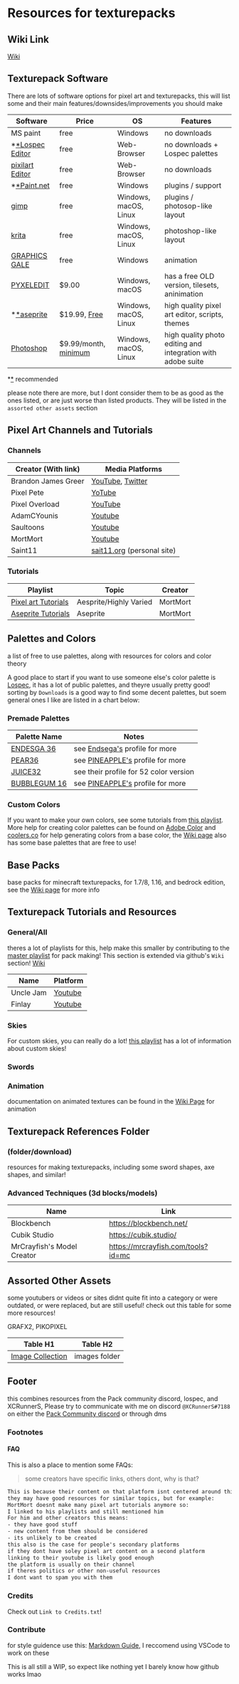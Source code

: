 <!--
Planned layout:
Software/editors
Pixel art tutorials collection
Palettes
Base Packs
Texturepack tips
Assets/references
-->

# Resources for texturepacks

## Wiki Link

[Wiki](https://github.com/XCRunnerS/Texturepack-Resources/wiki)

## Texturepack Software

There are lots of software options for pixel art and texturepacks, this will list some and their main features/downsides/improvements you should make

Software | Price | OS | Features
--|--|--|--
MS paint | free | Windows | no downloads
*[*Lospec Editor](https://lospec.com/pixel-editor/app) | free | Web-Browser | no downloads + Lospec palettes
[pixilart Editor](https://www.pixilart.com/draw) | free | Web-Browser | no downloads <!-- USE THIS TYPE OF FORMAT -->
*[*Paint.net](https://www.getpaint.net/download.html) | free | Windows | plugins / support
[gimp](https://www.gimp.org/downloads/) | free | Windows, macOS, Linux | plugins / photosop-like layout
[krita](https://krita.org/en/download/krita-desktop/) | free | Windows, macOS, Linux | photoshop-like layout
[GRAPHICS GALE](https://graphicsgale.com/us/) | free | Windows | animation
[PYXELEDIT](https://www.pyxeledit.com/) | $9.00 | Windows, macOS | has a free OLD version, tilesets, aninimation
*[*aseprite](https://aseprite.org/#buy) | $19.99, [Free](https://www.youtube.com/watch?v=WKeNJh_gIJU) | Windows, macOS, Linux | high quality pixel art editor, scripts, themes
[Photoshop](https://www.photoshop.com/en) | $9.99/month, [minimum](https://www.adobe.com/creativecloud/plans.html?promoid=61PM7YF5&mv=other) | Windows, macOS, Linux | high quality photo editing and integration with adobe suite

*[*](https://www.google.com/) recommended

please note there are more, but I dont consider them to be as good as the ones listed, or are just worse than listed products. They will be listed in the `assorted other assets` section

## Pixel Art Channels and Tutorials

### **Channels**

Creator (With link) | Media Platforms
--|--
Brandon James Greer | [YouTube](https://www.youtube.com/channel/UCC26K7LTSrJK0BPAUyyvtQg), [Twitter](https://twitter.com/BJGpixel)
Pixel Pete | [YoTube](https://www.youtube.com/user/MilkoDaily)
Pixel Overload | [YouTube](https://www.youtube.com/channel/UCAfpcnw3DvpcggcHKos_mvQ)
AdamCYounis | [Youtube](https://www.youtube.com/channel/UC08QfQDLAd9D7aYPFgBUIng)
Saultoons | [Youtube](https://www.youtube.com/user/saultoons)
MortMort | [Youtube](https://www.youtube.com/playlist?list=PLR3Ra9cf8aV06i2jKmgKvcYVHI86-4K_b)
Saint11 | [sait11.org](https://saint11.org/blog/pixel-art-tutorials/) (personal site)

### **Tutorials**

Playlist | Topic | Creator
--|--|--
[Pixel art Tutorials](https://www.youtube.com/playlist?list=PLR3Ra9cf8aV06i2jKmgKvcYVHI86-4K_b) | Aesprite/Highly Varied | MortMort
[Aseprite Tutorials](https://www.youtube.com/playlist?list=PLR3Ra9cf8aV2Zl8LIqT93rsgnpkSvmevk) | Aseprite | MortMort

## Palettes and Colors

a list of free to use palettes, along with resources for colors and color theory

A good place to start if you want to use someone else's color palette is [Lospec](https://lospec.com/palette-list), it has a lot of public palettes, and theyre usually pretty good! sorting by `Downloads` is a good way to find some decent palettes, but soem general ones I like are listed in a chart below:

### Premade Palettes

Palette Name | Notes
--|--
[ENDESGA 36](https://lospec.com/palette-list/endesga-36)| see [Endsega's](https://lospec.com/endesga) profile for more
[PEAR36](https://lospec.com/palette-list/pear36) | see [PINEAPPLE's](https://lospec.com/pinetreepizza) profile for more
[JUICE32](https://lospec.com/palette-list/juice32) | see their profile for 52 color version
[BUBBLEGUM 16](https://lospec.com/palette-list/bubblegum-16) | see [PINEAPPLE's](https://lospec.com/pinetreepizza) profile for more

### Custom Colors

If you want to make your own colors, see some tutorials from [this playlist](https://www.youtube.com/playlist?list=PLesud3jd5eXTeO3XkF1vOZzVGYsqG6APA). More help for creating color palettes can be found on [Adobe Color](https://color.adobe.com/create/color-wheel) and [coolers.co](https://coolors.co/) for help generating colors from a base color, the [Wiki page](https://github.com/XCRunnerS/Texturepack-Resources/wiki/Colors) also has some base palettes that are free to use!

## Base Packs

base packs for minecraft texturepacks, for 1.7/8, 1.16, and bedrock edition, see the [Wiki page](https://github.com/XCRunnerS/Texturepack-Resources/wiki/Base-Packs) for more info

## Texturepack Tutorials and Resources

### General/All

theres a lot of playlists for this, help make this smaller by contributing to the [master playlist](https://youtube.com/playlist?list=PLesud3jd5eXRF27Rtg65hc8NpUGVUayp_) for pack making! This section is extended via github's `Wiki` section! [Wiki](https://github.com/XCRunnerS/Texturepack-Resources/wiki)

Name | Platform
--|--
Uncle Jam | [Youtube](https://www.youtube.com/c/UncleJam/videos)
Finlay | [Youtube](https://www.youtube.com/channel/UCeJcXqFJLVT4vuo_X7CZATQ)

### Skies

For custom skies, you can really do a lot! [this playlist](https://www.youtube.com/playlist?list=PLesud3jd5eXTccV8b2srMem7SE0M-GvI0) has a lot of information about custom skies!

### Swords

<!-- https://cdn.discordapp.com/attachments/796121898777837608/796943163407073322/swordparts.png -->

### Animation

documentation on animated textures can be found in the [Wiki Page](https://github.com/XCRunnerS/Texturepack-Resources/wiki/Animation) for animation

## Texturepack References Folder

### **(folder/download)**

resources for making texturepacks, including some sword shapes, axe shapes, and similar!

### Advanced Techniques (3d blocks/models)

Name | Link
--|--
Blockbench | <https://blockbench.net/>
Cubik Studio | <https://cubik.studio/>
MrCrayfish's Model Creator | <https://mrcrayfish.com/tools?id=mc>

## Assorted Other Assets

some youtubers or videos or sites didnt quite fit into a category or were outdated, or were replaced, but are still useful! check out this table for some more resources!

GRAFX2, PIKOPIXEL

Table H1 | Table H2
--|--
[Image Collection](https://imgur.com/a/YgQ1qih) | images folder

## Footer

this combines resources from the Pack community discord, lospec, and XCRunnerS, Please try to communicate with me on discord `@XCRunnerS#7188` on either the [Pack Community discord](https://discord.gg/6gEuhjun8q) or through dms

### Footnotes

#### FAQ

This is also a place to mention some FAQs:

> some creators have specific links, others dont, why is that?
```1
This is because their content on that platform isnt centered around this specific topic only
they may have good resources for similar topics, but for example:
MortMort doesnt make many pixel art tutorials anymore so:
I linked to his playlists and still mentioned him
For him and other creators this means:
- they have good stuff
- new content from them should be considered 
- its unlikely to be created
this also is the case for people's secondary platforms
if they dont have soley pixel art content on a second platform
linking to their youtube is likely good enough
the platform is usually on their channel
if theres politics or other non-useful resources
I dont want to spam you with them
```

### **Credits**

Check out `Link to Credits.txt`!

### Contribute

for style guidence use this: [Markdown Guide](https://guides.github.com/features/mastering-markdown/), I reccomend using VSCode to work on these

This is all still a WIP, so expect like nothing yet I barely know how github works lmao
